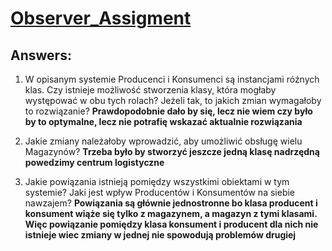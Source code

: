 # [Observer_Assigment](https://drive.google.com/file/d/1wJ6B6CozCz73kIGmhznmeeGjSBNlzGja/view)

## Answers:

1. W opisanym systemie Producenci i Konsumenci są instancjami różnych klas. Czy istnieje
możliwość stworzenia klasy, która mogłaby występować w obu tych rolach? Jeżeli tak, to
jakich zmian wymagałoby to rozwiązanie?
**Prawdopodobnie dało by się, lecz nie wiem czy było by to optymalne, lecz nie potrafię wskazać aktualnie rozwiązania**

2. Jakie zmiany należałoby wprowadzić, aby umożliwić obsługę wielu Magazynów?
**Trzeba było by stworzyć jeszcze jedną klasę nadrzędną powedzimy centrum logistyczne**

3. Jakie powiązania istnieją pomiędzy wszystkimi obiektami w tym systemie? Jaki jest wpływ
Producentów i Konsumentów na siebie nawzajem?
**Powiązania są głównie jednostronne bo klasa producent i konsument wiąże się tylko z magazynem, a magazyn z tymi klasami. Więc powiązanie pomiędzy klasa konsument i producent dla nich nie istnieje wiec zmiany w jednej nie spowodują problemów drugiej**
  
